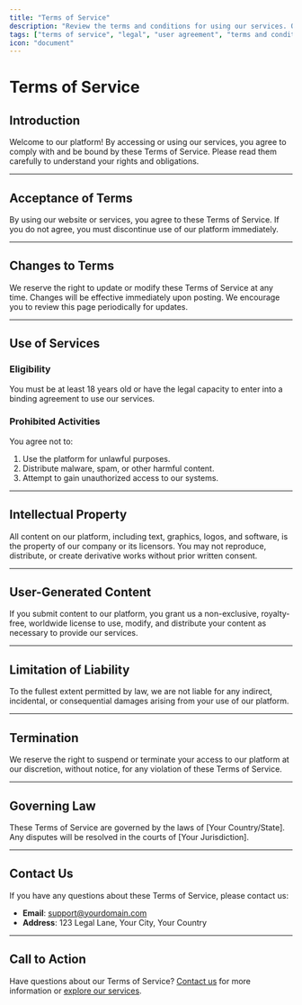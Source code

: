 ```yaml
---
title: "Terms of Service"
description: "Review the terms and conditions for using our services. Our Terms of Service outline your rights, responsibilities, and the rules governing your use of our platform."
tags: ["terms of service", "legal", "user agreement", "terms and conditions"]
icon: "document"
---
```


# Terms of Service

## Introduction
Welcome to our platform! By accessing or using our services, you agree to comply with and be bound by these Terms of Service. Please read them carefully to understand your rights and obligations.

---

## Acceptance of Terms
By using our website or services, you agree to these Terms of Service. If you do not agree, you must discontinue use of our platform immediately.

---

## Changes to Terms
We reserve the right to update or modify these Terms of Service at any time. Changes will be effective immediately upon posting. We encourage you to review this page periodically for updates.

---

## Use of Services

### Eligibility
You must be at least 18 years old or have the legal capacity to enter into a binding agreement to use our services.

### Prohibited Activities
You agree not to:
1. Use the platform for unlawful purposes.
2. Distribute malware, spam, or other harmful content.
3. Attempt to gain unauthorized access to our systems.

---

## Intellectual Property
All content on our platform, including text, graphics, logos, and software, is the property of our company or its licensors. You may not reproduce, distribute, or create derivative works without prior written consent.

---

## User-Generated Content
If you submit content to our platform, you grant us a non-exclusive, royalty-free, worldwide license to use, modify, and distribute your content as necessary to provide our services.

---

## Limitation of Liability
To the fullest extent permitted by law, we are not liable for any indirect, incidental, or consequential damages arising from your use of our platform.

---

## Termination
We reserve the right to suspend or terminate your access to our platform at our discretion, without notice, for any violation of these Terms of Service.

---

## Governing Law
These Terms of Service are governed by the laws of [Your Country/State]. Any disputes will be resolved in the courts of [Your Jurisdiction].

---

## Contact Us
If you have any questions about these Terms of Service, please contact us:
- **Email**: [support@yourdomain.com](mailto:support@yourdomain.com)
- **Address**: 123 Legal Lane, Your City, Your Country

---

## Call to Action

Have questions about our Terms of Service? [Contact us](mailto:support@yourdomain.com) for more information or [explore our services](https://yourdomain.com).